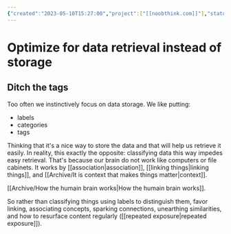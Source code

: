 ```yaml
---
{"created":"2023-05-10T15:27:00","project":["[[noobthink.com]]"],"status":["published"],"dg-publish":true,"dg-list-home":true,"type":["essay"],"permalink":"/archive/optimize-for-data-retrieval-instead-of-storage/","dgPassFrontmatter":true,"updated":"2024-12-07T19:32:40.192+01:00"}
---
```


# Optimize for data retrieval instead of storage
## Ditch the tags
Too often we instinctively focus on data storage. We like putting:
- labels
- categories
- tags 

Thinking that it's a nice way to store the data and that will help us retrieve it easily. In reality, this exactly the opposite: classifying data this way impedes easy retrieval. That's because our brain do not work like computers or file cabinets. It works by [[association\|association]], [[linking things\|linking things]], and [[Archive/It is context that makes things matter\|context]]. 

[[Archive/How the humain brain works\|How the humain brain works]].

So rather than classifying things using labels to distinguish them, favor linking, associating concepts, sparking connections, unearthing similarities, and how to resurface content regularly ([[repeated exposure\|repeated exposure]]).